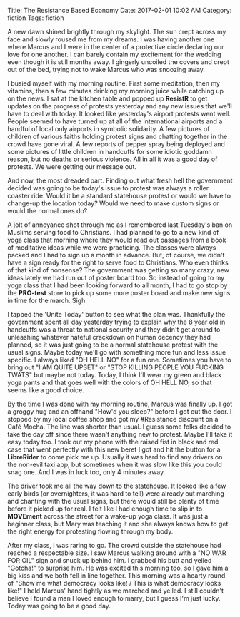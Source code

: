 Title: The Resistance Based Economy
Date: 2017-02-01 10:02 AM
Category: fiction
Tags: fiction

A new dawn shined brightly through my skylight.  The sun crept across my face
and slowly roused me from my dreams.  I was having another one where Marcus and
I were in the center of a protective circle declaring our love for one another.
I can barely contain my excitement for the wedding even though it is still
months away.  I gingerly uncoiled the covers and crept out of the bed, trying
not to wake Marcus who was snoozing away.

I busied myself with my morning routine.  First some meditation, then my
vitamins, then a few minutes drinking my morning juice while catching up on the
news.  I sat at the kitchen table and popped up **ResistR** to get updates on the
progress of protests yesterday and any new issues that we'll have to deal with
today.  It looked like yesterday's airport protests went well.  People seemed
to have turned up at all of the international airports and a handful of local
only airports in symbolic solidarity.  A few pictures of children of various
faiths holding protest signs and chatting together in the crowd have gone
viral.  A few reports of pepper spray being deployed and some pictures of
little children in handcuffs for some idiotic goddamn reason, but no deaths or
serious violence.  All in all it was a good day of protests.  We were getting
our message out.

And now, the most dreaded part.  Finding out what fresh hell the government
decided was going to be today's issue to protest was always a roller coaster
ride.  Would it be a standard statehouse protest or would we have to change-up
the location today?  Would we need to make custom signs or would the normal
ones do?  

A jolt of annoyance shot through me as I remembered last Tuesday's ban on
Muslims serving food to Christians.  I had planned to go to a new kind of yoga
class that morning where they would read out passages from a book of meditative
ideas while we were practicing.  The classes were always packed and I had to
sign up a month in advance.  But, of course, we didn't have a sign ready for
the right to serve food to Christians.  Who even thinks of that kind of
nonsense?  The government was getting so many crazy, new ideas lately we had
run out of poster board too.  So instead of going to my yoga class that I had
been looking forward to all month, I had to go stop by the **PRO-test** store to
pick up some more poster board and make new signs in time for the march.  Sigh.

I tapped the 'Unite Today' button to see what the plan was.  Thankfully the
government spent all day yesterday trying to explain why the 8 year old in
handcuffs was a threat to national security and they didn't get around to
unleashing whatever hateful crackdown on human decency they had planned, so it
was just going to be a normal statehouse protest with the usual signs.  Maybe
today we'll go with something more fun and less issue specific.  I always liked
"OH HELL NO" for a fun one.  Sometimes you have to bring out "I AM QUITE UPSET"
or "STOP KILLING PEOPLE YOU FUCKING TWATS" but maybe not today.  Today, I think
I'll wear my green and black yoga pants and that goes well with the colors of
OH HELL NO, so that seems like a good choice.

By the time I was done with my morning routine, Marcus was finally up.  I got a
groggy hug and an offhand "How'd you sleep?" before I got out the door.  I
stopped by my local coffee shop and got my #Resistance discount on a
Caf&eacute; Mocha.  The line was shorter than usual.  I guess some folks
decided to take the day off since there wasn't anything new to protest.  Maybe
I'll take it easy today too.  I took out my phone with the raised fist in black
and red case that went perfectly with this new beret I got and hit the button
for a **LibreRider** to come pick me up.  Usually it was hard to find any drivers
on the non-evil taxi app, but sometimes when it was slow like this you could
snag one.  And I was in luck too, only 4 minutes away.

The driver took me all the way down to the statehouse.  It looked like a few
early birds (or overnighters, it was hard to tell) were already out marching
and chanting with the usual signs, but there would still be plenty of time
before it picked up for real.  I felt like I had enough time to slip in to
**MOVEment** across the street for a wake-up yoga class.  It was just a beginner
class, but Mary was teaching it and she always knows how to get the right
energy for protesting flowing through my body.

After my class, I was raring to go.  The crowd outside the statehouse had
reached a respectable size.  I saw Marcus walking around with a "NO WAR FOR
OIL" sign and snuck up behind him.  I grabbed his butt and yelled "Gotcha!" to
surprise him.  He was excited this morning too, so I gave him a big kiss and we
both fell in line together.  This morning was a hearty round of "Show me what
democracy looks like! / This is what democracy looks like!"  I held Marcus'
hand tightly as we marched and yelled.  I still couldn't believe I found a man
I loved enough to marry, but I guess I'm just lucky.  Today was going to be a
good day.
